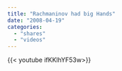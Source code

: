 ```yaml
---
title: "Rachmaninov had big Hands"
date: "2008-04-19"
categories:
  - "shares"
  - "videos"
---
```


<div style="width: 70vw;">{{< youtube ifKKlhYF53w>}}</div>
